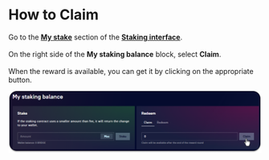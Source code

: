 # How to Claim

Go to the [**My stake**](../) section of the [**Staking interface**](../../).\
\
On the right side of the **My staking balance** block, select **Claim**.\
\
When the reward is available, you can get it by clicking on the appropriate button.

![](<../../../../.gitbook/assets/image (54).png>)
